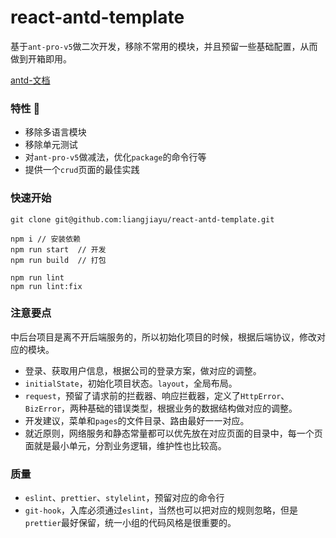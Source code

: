 # react-antd-template

基于`ant-pro-v5`做二次开发，移除不常用的模块，并且预留一些基础配置，从而做到开箱即用。

[antd-文档](https://beta-pro.ant.design/docs/getting-started-cn)

### 特性 🌟

- 移除多语言模块
- 移除单元测试
- 对`ant-pro-v5`做减法，优化`package`的命令行等
- 提供一个`crud`页面的最佳实践

### 快速开始

```shell
git clone git@github.com:liangjiayu/react-antd-template.git

npm i // 安装依赖
npm run start  // 开发
npm run build  // 打包

npm run lint
npm run lint:fix
```

### 注意要点

中后台项目是离不开后端服务的，所以初始化项目的时候，根据后端协议，修改对应的模块。

- 登录、获取用户信息，根据公司的登录方案，做对应的调整。
- `initialState`，初始化项目状态。`layout`，全局布局。
- `request`，预留了请求前的拦截器、响应拦截器，定义了`HttpError`、`BizError`，两种基础的错误类型，根据业务的数据结构做对应的调整。
- 开发建议，菜单和`pages`的文件目录、路由最好一一对应。
- 就近原则，网络服务和静态常量都可以优先放在对应页面的目录中，每一个页面就是最小单元，分割业务逻辑，维护性也比较高。

### 质量

- `eslint`、`prettier`、`stylelint`，预留对应的命令行
- `git-hook`，入库必须通过`eslint`，当然也可以把对应的规则忽略，但是`prettier`最好保留，统一小组的代码风格是很重要的。
